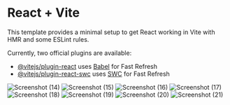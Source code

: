 # React + Vite

This template provides a minimal setup to get React working in Vite with HMR and some ESLint rules.

Currently, two official plugins are available:

- [@vitejs/plugin-react](https://github.com/vitejs/vite-plugin-react/blob/main/packages/plugin-react/README.md) uses [Babel](https://babeljs.io/) for Fast Refresh
- [@vitejs/plugin-react-swc](https://github.com/vitejs/vite-plugin-react-swc) uses [SWC](https://swc.rs/) for Fast Refresh

![Screenshot (14)](https://github.com/Shanaka-Git-Hub/Project-Two/assets/144774938/39563c25-b2e3-407f-ac72-02f492bfc1ff)
![Screenshot (15)](https://github.com/Shanaka-Git-Hub/Project-Two/assets/144774938/75f27649-b77d-4ca0-9aa2-4ba23d94670b)
![Screenshot (16)](https://github.com/Shanaka-Git-Hub/Project-Two/assets/144774938/dd1f3bbb-8d18-4935-9844-62ec7d96b4c2)
![Screenshot (17)](https://github.com/Shanaka-Git-Hub/Project-Two/assets/144774938/9d13254f-c592-4b56-99aa-b5aa870b850c)
![Screenshot (18)](https://github.com/Shanaka-Git-Hub/Project-Two/assets/144774938/683a95b1-7f9e-4d79-8b17-a1940694fec5)
![Screenshot (19)](https://github.com/Shanaka-Git-Hub/Project-Two/assets/144774938/76354e82-7ed7-4b84-ae45-162e0490e4bc)
![Screenshot (20)](https://github.com/Shanaka-Git-Hub/Project-Two/assets/144774938/3139413c-f2ef-4f7d-8d2d-0a3741a3095e)
![Screenshot (21)](https://github.com/Shanaka-Git-Hub/Project-Two/assets/144774938/766b3be5-7566-4533-b95a-6e63a39cf7f3)
